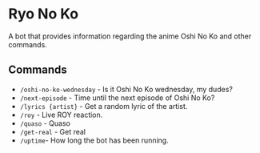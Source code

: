 # Ryo No Ko
A bot that provides information regarding the anime Oshi No Ko and other commands.

## Commands
- `/oshi-no-ko-wednesday` - Is it Oshi No Ko wednesday, my dudes?
- `/next-episode` - Time until the next episode of Oshi No Ko?
- `/lyrics {artist}` - Get a random lyric of the artist.
- `/roy` - Live ROY reaction.
- `/quaso` - Quaso
- `/get-real` - Get real
- `/uptime`- How long the bot has been running.